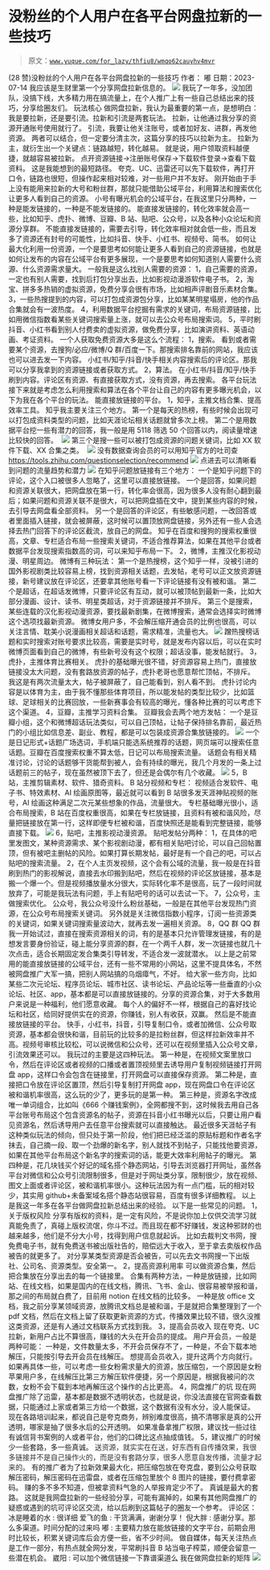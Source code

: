 # 没粉丝的个人用户在各平台网盘拉新的一些技巧

> 原文：[`www.yuque.com/for_lazy/thfiu8/wmqo62cauyhv4mvr`](https://www.yuque.com/for_lazy/thfiu8/wmqo62cauyhv4mvr)

<ne-h2 id="2738148b" data-lake-id="2738148b"><ne-heading-ext><ne-heading-anchor></ne-heading-anchor><ne-heading-fold></ne-heading-fold></ne-heading-ext><ne-heading-content><ne-text id="u37670613">(28 赞)没粉丝的个人用户在各平台网盘拉新的一些技巧</ne-text></ne-heading-content></ne-h2> <ne-p id="ua8874478" data-lake-id="ua8874478"><ne-text id="u26005422">作者： 嘟</ne-text></ne-p> <ne-p id="ua30fb8f8" data-lake-id="ua30fb8f8"><ne-text id="ud5ee8780">日期：2023-07-14</ne-text></ne-p> <ne-p id="ud37cf55f" data-lake-id="ud37cf55f"><ne-text id="u216e1260">我应该是生财里第一个分享网盘拉新信息的。</ne-text></ne-p> <ne-p id="ub65962a1" data-lake-id="ub65962a1"><ne-card data-card-name="image" data-card-type="inline" id="r51lS" data-event-boundary="card">![](img/2cdc114de160a4db2e64c8a94ce16c28.png)</ne-card></ne-p> <ne-p id="ue9dbcfd0" data-lake-id="ue9dbcfd0"><ne-text id="ue8bc96c1">我玩了一年多，没加团队，没搞下线，大多精力用在搞流量上，在个人推广上有一些自己总结出来的技巧，分享给圈友们。</ne-text></ne-p> <ne-h2 id="e46f3139" data-lake-id="e46f3139"><ne-heading-ext><ne-heading-anchor></ne-heading-anchor><ne-heading-fold></ne-heading-fold></ne-heading-ext><ne-heading-content><ne-text id="ub9d02704">玩法核心</ne-text></ne-heading-content></ne-h2> <ne-p id="uc02d8e99" data-lake-id="uc02d8e99"><ne-text id="u46b29b61">做网盘拉新，我认为最重要的第一点，是想明白：</ne-text><ne-text id="ub8db1ee2" ne-bold="true">我是要拉新，还是要引流。</ne-text><ne-text id="u2ec6b3fa">拉新和引流是两套玩法。</ne-text></ne-p> <ne-p id="ua286e99e" data-lake-id="ua286e99e"><ne-text id="u5e7d77ce">拉新，让他通过我分享的资源开通账号使用就行了。</ne-text></ne-p> <ne-p id="u2c692c48" data-lake-id="u2c692c48"><ne-text id="u7ad5161b">引流，我要让他关注账号，或者加好友、进群，再发他资源。</ne-text></ne-p> <ne-p id="u16c1e7d9" data-lake-id="u16c1e7d9"><ne-text id="ude78951f">两者可以结合，但一定要分清主次，</ne-text><ne-text id="u1b9de98c" ne-bold="true">这篇分享的技巧以拉新为主。</ne-text></ne-p> <ne-p id="ue134deda" data-lake-id="ue134deda"><ne-text id="u9cc668cf">拉新为主，就衍生出一个关键点：</ne-text><ne-text id="u6c59315a" ne-bold="true">链路越短，转化越易。</ne-text></ne-p> <ne-p id="uee4018b4" data-lake-id="uee4018b4"><ne-text id="uec53391f">就是说，用户领取资料越便捷，就越容易被拉新。</ne-text></ne-p> <ne-p id="ua90fc31f" data-lake-id="ua90fc31f"><ne-text id="ua8bec469">点开资源链接→注册账号保存→下载软件登录→查看下载资料。</ne-text></ne-p> <ne-p id="u579ddfc5" data-lake-id="u579ddfc5"><ne-text id="u1c1095b1">这是我能想到的最短路径。</ne-text></ne-p> <ne-p id="uecc4fc43" data-lake-id="uecc4fc43"><ne-text id="ub4b529bf">夸克、UC、迅雷还可以先下载软件，再打开口令，链路也很短，但操作起来相对较难，对一些用户并不友好。</ne-text></ne-p> <ne-p id="u22b884eb" data-lake-id="u22b884eb"><ne-text id="u9c14443e">刚开始由于手上没有能用来拉新的大号和粉丝群，那就只能借助公域平台，利用算法和搜索优化让更多人看到自己的资源。</ne-text></ne-p> <ne-p id="uea97e5bf" data-lake-id="uea97e5bf"><ne-text id="ud52dd10b" ne-bold="true">小号有曝光机会的公域平台，在我这里只分两种，一种是能发链接的，一种是不能发链接的。</ne-text></ne-p> <ne-p id="u1bd3976f" data-lake-id="u1bd3976f"><ne-text id="ucd5c32cd">能直接发链接的，转化效率就会高一些，比如知乎、虎扑、微博、豆瓣、B 站、贴吧、公众号，以及各种小众论坛和资源分享群。</ne-text></ne-p> <ne-p id="u0da28ca0" data-lake-id="u0da28ca0"><ne-text id="u716b9c12">不能直接发链接的，需要去引导，转化效率相对就会低一些，而且发多了资源还有封号的可能性，比如抖音、快手、小红书、视频号、简书。</ne-text></ne-p> <ne-p id="u5587d095" data-lake-id="u5587d095"><ne-text id="u632a39f1">如何让最大化利用一份资源，一个是要思考</ne-text><ne-text id="u286a5a20" ne-bold="true">如何能让更多人看到自己的资源链接</ne-text><ne-text id="u6b689d0d">，也就是如何让发布的内容在公域平台有更多展现，一个是要思考</ne-text><ne-text id="u559bc4de" ne-bold="true">如何知道别人需要什么资源、什么资源需求量大</ne-text><ne-text id="u4b288c53">。</ne-text></ne-p> <ne-p id="u24400d5b" data-lake-id="u24400d5b"><ne-text id="uc2654ab3">一般我是这么</ne-text><ne-text id="u54452da0" ne-bold="true">找别人需要的资源</ne-text><ne-text id="u79a4dadf">：</ne-text></ne-p> <ne-p id="uaeea0e3b" data-lake-id="uaeea0e3b"><ne-text id="uc1d1db91">1，自己需要的资源，一定也有别人需要，找到后打包分享出去，比如影视动漫游软件电子书。</ne-text></ne-p> <ne-p id="uee30f68c" data-lake-id="uee30f68c"><ne-text id="u069c62b7">2，淘宝、拼多多热销的虚拟资源，免费分享会很有市场，比如相声评剧音乐素材合集。</ne-text></ne-p> <ne-p id="ub23b8166" data-lake-id="ub23b8166"><ne-text id="u6891a0fa">3，一些热搜提到的内容，可以打包成资源包分享，比如某某明星塌房，他的作品合集就会有一波热度。</ne-text></ne-p> <ne-p id="uc768d6dd" data-lake-id="uc768d6dd"><ne-text id="ue9247a57">4，利用数据平台挖掘有需求的关键词，布局资源链接，比如用微信指数看某些关键词搜索量上涨，就可以去公众号布局搜索词。</ne-text></ne-p> <ne-p id="u289f013e" data-lake-id="u289f013e"><ne-text id="u302b8dd5">5，平时刷抖音、小红书看到别人付费卖的虚拟资源，做免费分享，比如演讲资料、英语动画、考证资料。</ne-text></ne-p> <ne-p id="u0eedc283" data-lake-id="u0eedc283"><ne-text id="u69337484">一个人</ne-text><ne-text id="u9b616c65" ne-bold="true">获取免费资源大多是这么个流程</ne-text><ne-text id="uf80359f1">：</ne-text></ne-p> <ne-p id="u1643daef" data-lake-id="u1643daef"><ne-text id="u3f801e92">1，搜索。</ne-text></ne-p> <ne-p id="u1773eaf2" data-lake-id="u1773eaf2"><ne-text id="u7d5a5dda">看到或者需要某个资源，去搜狗/必应/微博/Q 群/百度一下。那搜索排名靠前的网站，我应该也可以进去发一下内容。</ne-text></ne-p> <ne-p id="u87b73aa0" data-lake-id="u87b73aa0"><ne-text id="uc2e0dd8e">小红书/知乎/抖音/快手相关内容搜索后的评论区。那我可以分享我拿到的资源链接或者获取方式。</ne-text></ne-p> <ne-p id="u9fc8ee7d" data-lake-id="u9fc8ee7d"><ne-text id="ue9d46e35">2，算法。</ne-text></ne-p> <ne-p id="u931b3fb8" data-lake-id="u931b3fb8"><ne-text id="ub6ef9ebc">在小红书/抖音/知乎/快手刷到内容。评论区有资源、有直接获取方式，没有资源，再去搜索。</ne-text></ne-p> <ne-h2 id="6e6c9f9c" data-lake-id="6e6c9f9c"><ne-heading-ext><ne-heading-anchor></ne-heading-anchor><ne-heading-fold></ne-heading-fold></ne-heading-ext><ne-heading-content><ne-text id="u7c7d2ac5">各平台玩法</ne-text></ne-heading-content></ne-h2> <ne-p id="ub06b834f" data-lake-id="ub06b834f"><ne-text id="u55a9273e">接下来就是考虑怎么利用搜索和算法在各个平台让自己的内容有更多曝光机会，以下为我在各个平台的玩法。</ne-text></ne-p> <ne-h3 id="91809114" data-lake-id="91809114"><ne-heading-ext><ne-heading-anchor></ne-heading-anchor><ne-heading-fold></ne-heading-fold></ne-heading-ext><ne-heading-content><ne-text id="u2e9cea67">能直接放链接的平台。</ne-text></ne-heading-content></ne-h3> <ne-h4 id="6a9adea6" data-lake-id="6a9adea6"><ne-heading-ext><ne-heading-anchor></ne-heading-anchor><ne-heading-fold></ne-heading-fold></ne-heading-ext><ne-heading-content><ne-text id="u9c11ce89">1，知乎，主推文档合集、提高效率工具。</ne-text></ne-heading-content></ne-h4> <ne-p id="u91ae63ec" data-lake-id="u91ae63ec"><ne-text id="u429ce1d0">知乎我主要关注三个地方。</ne-text></ne-p> <ne-p id="u0c4be07b" data-lake-id="u0c4be07b"><ne-text id="u4e5285ad">第一个是每天的热榜，有些时候会出现可以打包成资料类型的问题，比如天涯论坛相关话题就曾多次上榜。</ne-text></ne-p> <ne-p id="u06b1bad4" data-lake-id="u06b1bad4"><ne-text id="ufb1429d0">第二个是用数据平台挖一些有潜力的回答，我一般是用 5118 筛选 50 个回答以内，阅读量增速比较快的回答。  </ne-text><ne-card data-card-name="image" data-card-type="inline" id="e5Kk0" data-event-boundary="card">![](img/12269020b2e673787d43834dec107dee.png)</ne-card></ne-p> <ne-p id="u7b839d25" data-lake-id="u7b839d25"><ne-text id="u4858c084">第三个是搜一些可以被打包成资源的问题关键词，比如 XX 软件下载、XX 合集之类。 </ne-text></ne-p> <ne-p id="u6323ae4d" data-lake-id="u6323ae4d"><ne-card data-card-name="image" data-card-type="inline" id="WhLOB" data-event-boundary="card">![](img/15909c8b45279490446abdac1a375bfc.png)</ne-card></ne-p> <ne-p id="u2cff9fde" data-lake-id="u2cff9fde"><ne-text id="u5275b15f">没有数据查询会员的可以用知乎官方的吐司查</ne-text></ne-p> <ne-p id="u0319f6fc" data-lake-id="u0319f6fc">[<ne-text id="ua8a882d6">https://tools.zhihu.com/questionselection/recommend</ne-text>](https://tools.zhihu.com/questionselection/recommend)</ne-p> <ne-p id="uee6371de" data-lake-id="uee6371de"><ne-card data-card-name="image" data-card-type="inline" id="cKGqS" data-event-boundary="card">![](img/9575d2da711cfe05bb63a21c43e4c879.png)</ne-card></ne-p> <ne-p id="u0c95eb28" data-lake-id="u0c95eb28"><ne-text id="u3102e70c">点进去可以清晰看到问题的流量趋势和潜力</ne-text></ne-p> <ne-p id="ue736e2a9" data-lake-id="ue736e2a9"><ne-card data-card-name="image" data-card-type="inline" id="AC7a1" data-event-boundary="card">![](img/9ae67783a542938bdb406d1ca8885cc4.png)</ne-card></ne-p> <ne-p id="uc13a7fa8" data-lake-id="uc13a7fa8"><ne-text id="uf7bf9d45">在知乎问题放链接有三个地方：</ne-text></ne-p> <ne-p id="ucb198360" data-lake-id="ucb198360"><ne-text id="ubc7f50e6">一个是知乎</ne-text><ne-text id="ud1efceaa" ne-bold="true">问题下的评论</ne-text><ne-text id="u432592e0">，这个入口被很多人忽略了，这里可以直接放链接。</ne-text></ne-p> <ne-p id="ud0f87e65" data-lake-id="ud0f87e65"><ne-text id="ueb841cbf">一个是</ne-text><ne-text id="u44c69e45" ne-bold="true">回答</ne-text><ne-text id="uf0936e27">，如果问题和资源关联很大，把网盘放在第一行，转化率会很高，因为很多人没有耐心翻到最后；如果问题和资源关联不是很大，可以把网盘插在文中，提到某些内容的时候，去引导去网盘看全部资料。</ne-text></ne-p> <ne-p id="ube8dcfb3" data-lake-id="ube8dcfb3"><ne-text id="u82f431dc">另一个是回答的</ne-text><ne-text id="u77aabd1a" ne-bold="true">评论区</ne-text><ne-text id="ud5a3cc4d">，有些敏感问题，一改回答或者里面插入链接，就会被屏蔽，这时候可以置顶放网盘链接，另外还有一些人会选择去热门回答下的评论区截流，放自己的网盘。</ne-text></ne-p> <ne-p id="ub5930465" data-lake-id="ub5930465"><ne-text id="ua97281ec">知乎在百度和搜狗的搜索权重很高，文章、专栏适合布局一些搜索关键词，不适合推荐算法，如果在其他平台或者数据平台发现搜索指数高的词，可以来知乎布局一下。</ne-text></ne-p> <ne-h4 id="39306ce6" data-lake-id="39306ce6"><ne-heading-ext><ne-heading-anchor></ne-heading-anchor><ne-heading-fold></ne-heading-fold></ne-heading-ext><ne-heading-content><ne-text id="ufcd1144b">2，微博，主推汉化影视动漫、明星周边。</ne-text></ne-heading-content></ne-h4> <ne-p id="u7017a642" data-lake-id="u7017a642"><ne-text id="u41e0f427">微博有三种玩法：</ne-text></ne-p> <ne-p id="u54b85075" data-lake-id="u54b85075"><ne-text id="ufd77d70e">第一个是</ne-text><ne-text id="ue6ac1290" ne-bold="true">热搜榜</ne-text><ne-text id="u2ef65505">，这个知乎一样，没被引进的国外影视剧类比较容易上榜，找到资源相关话题，去发帖，老号可以正文放资源链接，新号建议放在评论区，还要拿其他账号看一下评论链接有没有被和谐。</ne-text></ne-p> <ne-p id="uddfcffd9" data-lake-id="uddfcffd9"><ne-text id="ufa46581e">第二个是</ne-text><ne-text id="u5d693c6e" ne-bold="true">超话</ne-text><ne-text id="u5585aa43">，在超话发微博，只要评论区有互动，就可以被顶帖到最新一条，比如大部分漫画、设计、读书、明星类超话，对于资源链接并不排斥。</ne-text></ne-p> <ne-p id="udbfcd1a5" data-lake-id="udbfcd1a5"><ne-text id="u80bdb3ee">第三个是</ne-text><ne-text id="uc8865cda" ne-bold="true">搜索</ne-text><ne-text id="ueffe65c5">，某些连载的汉化影视动漫资源，要找最新剧集，在微博搜索，通常会选择实时微博这个选项找最新资源。</ne-text></ne-p> <ne-p id="ued4f37eb" data-lake-id="ued4f37eb"><ne-text id="u8fc712a5">微博女用户多，不会解压缩开通会员的比例也很高，可以关注言情、耽美小说漫画相关超话和话题，需求精准，流量也大。</ne-text></ne-p> <ne-p id="u97ddd9df" data-lake-id="u97ddd9df"><ne-card data-card-name="image" data-card-type="inline" id="YLtgS" data-event-boundary="card">![](img/7f303699094993555b644d0e9d2ee897.png)</ne-card></ne-p> <ne-p id="u80c1e8ac" data-lake-id="u80c1e8ac"><ne-text id="u80965953">蹭热搜榜话题和实时搜索对账号要求比较高，需要是实时号，就是发布内容以后，可以在实时微博页面看到自己的微博，有些新号没有这个权限；超话没事，能发帖就行。</ne-text></ne-p> <ne-h4 id="f155290e" data-lake-id="f155290e"><ne-heading-ext><ne-heading-anchor></ne-heading-anchor><ne-heading-fold></ne-heading-fold></ne-heading-ext><ne-heading-content><ne-text id="ub4b77496">3，虎扑，主推体育比赛相关。</ne-text></ne-heading-content></ne-h4> <ne-p id="ub8833570" data-lake-id="ub8833570"><ne-text id="u06be4f0b">虎扑的基础曝光很不错，好资源容易上热门，直接放链接没太大问题，没有套路放资源的帖子，虎扑老哥也愿意帮忙顶帖，不排斥。</ne-text></ne-p> <ne-p id="u69a62cc1" data-lake-id="u69a62cc1"><ne-text id="u940686ab">我这是有两次流量太大，帖子被屏蔽了，自己能看到，别人看不到。</ne-text></ne-p> <ne-p id="u71917475" data-lake-id="u71917475"><ne-text id="u335731a9">虎扑讨论内容是以体育为主，由于我不懂那些体育项目，所以能发帖的类型比较少，比如篮球、足球相关的比赛回放，一些</ne-text><ne-text id="u477f3d10" ne-bold="true">新赛事</ne-text><ne-text id="ue7922ec3">会有较高的曝光，懂各种比赛的可以考虑下这个渠道。</ne-text></ne-p> <ne-h4 id="5d64d4f2" data-lake-id="5d64d4f2"><ne-heading-ext><ne-heading-anchor></ne-heading-anchor><ne-heading-fold></ne-heading-fold></ne-heading-ext><ne-heading-content><ne-text id="u7e359070">4，豆瓣，主推学习资料合集。</ne-text></ne-heading-content></ne-h4> <ne-p id="ub82e503b" data-lake-id="ub82e503b"><ne-text id="u46051233">豆瓣我会去两个地方发帖：</ne-text></ne-p> <ne-p id="u4daad38f" data-lake-id="u4daad38f"><ne-text id="u5826b4a1">一个是</ne-text><ne-text id="ub3e51db3" ne-bold="true">豆瓣小组</ne-text><ne-text id="uf00b6c7f">，这个和微博超话玩法类似，可以自己顶帖，让帖子保持排名靠前，最近热门的小组比如信息差、副业、教程，都是可以包装成资源合集放链接的。</ne-text></ne-p> <ne-p id="u6aa3e6d2" data-lake-id="u6aa3e6d2"><ne-card data-card-name="image" data-card-type="inline" id="KiCQw" data-event-boundary="card">![](img/986c182324db693a7c059415c912892d.png)</ne-card></ne-p> <ne-p id="uda1c9b8c" data-lake-id="uda1c9b8c"><ne-text id="ue06b0356">一个是</ne-text><ne-text id="uf60a6b65" ne-bold="true">日记形式+话题广场选词</ne-text><ne-text id="u8b9d47db">，手机端只能选系统推荐的话题，网页端可以搜索任意话题。豆瓣在百度搜索权重不算太低，日记可以布局搜索流量。</ne-text></ne-p> <ne-p id="u52b402c8" data-lake-id="u52b402c8"><ne-text id="ua78bed35">话题会有相关精准讨论，讨论的话题够干货能帮到被人，会有持续的曝光，我几个月发的一条上过话题前三的帖子，现在虽然被顶下去了，但还是会偶尔有几个收藏。</ne-text></ne-p> <ne-p id="u67d3d0f9" data-lake-id="u67d3d0f9"><ne-card data-card-name="image" data-card-type="inline" id="ao2N8" data-event-boundary="card">![](img/a9b4593513dab3f58321a65884882fef.png)</ne-card></ne-p> <ne-h4 id="5deb8896" data-lake-id="5deb8896"><ne-heading-ext><ne-heading-anchor></ne-heading-anchor><ne-heading-fold></ne-heading-fold></ne-heading-ext><ne-heading-content><ne-text id="u5cfbf035">5，B 站，主推剪辑素材、软件、猎奇资料。</ne-text></ne-heading-content></ne-h4> <ne-p id="ueddc87dc" data-lake-id="ueddc87dc"><ne-text id="u7e8b9c43">B 站分视频和专栏：</ne-text></ne-p> <ne-p id="u05060e0b" data-lake-id="u05060e0b"><ne-text id="u0df3b02d" ne-bold="true">视频</ne-text><ne-text id="ucea721a0">适合发软件、电子书、特效素材、AI 绘画原图等，最近就可以看到 B 站很多发天涯神贴视频的账号，AI 绘画这种满足二次元某些想象的作品，流量很大。</ne-text></ne-p> <ne-p id="ue17e40fb" data-lake-id="ue17e40fb"><ne-text id="u9a92be4a" ne-bold="true">专栏</ne-text><ne-text id="u055ec0a1">基础曝光很小，适合布局搜索，B 站在百度权重很高，如果在专栏放链接，且资料有被和谐风险，</ne-text><ne-text id="ue7b2da85" ne-bold="true">尽量把链接放在第一行</ne-text><ne-text id="uee0a52eb">，这样即便专栏被和谐，百度快照还是能看到完整链接，能够直接下载。</ne-text></ne-p> <ne-p id="u8e208d4c" data-lake-id="u8e208d4c"><ne-card data-card-name="image" data-card-type="inline" id="vAKS0" data-event-boundary="card">![](img/0dccff31fabc10dee6858ba24aa27a40.png)</ne-card></ne-p> <ne-h4 id="ef99f6e5" data-lake-id="ef99f6e5"><ne-heading-ext><ne-heading-anchor></ne-heading-anchor><ne-heading-fold></ne-heading-fold></ne-heading-ext><ne-heading-content><ne-text id="u68c62227">6，贴吧，主推影视动漫资源。</ne-text></ne-heading-content></ne-h4> <ne-p id="u06f3db9f" data-lake-id="u06f3db9f"><ne-text id="u950e76d0">贴吧发帖分两种：</ne-text></ne-p> <ne-p id="u42c18ef9" data-lake-id="u42c18ef9"><ne-text id="u03edaea7">1，在具体的</ne-text><ne-text id="u01795ff4" ne-bold="true">吧里发图文</ne-text><ne-text id="u155c2635">，某种资源需求、某个影视剧动漫，都有相关贴吧讨论，可以自己回帖置顶，但有被吧主删帖的风险。如果打算长期发帖，最好是有一个自己的吧，可以占贴吧的搜索流量。</ne-text></ne-p> <ne-p id="u842e0fa8" data-lake-id="u842e0fa8"><ne-text id="u652f1938">2，在</ne-text><ne-text id="ue501a0f8" ne-bold="true">个人主页发视频</ne-text><ne-text id="u2dad9c0d">，这个会有公域的流量，我一般是在抖音刷到热门的影视解说，直接去水印搬到贴吧，然后在视频的评论区放链接，基本是搬一个爆一个。但是视频播放量水分很大，实际转化率不是很高，玩了一段时间就放弃了，可能是我玩法有问题，手上有贴吧号的话可以去试一下。</ne-text></ne-p> <ne-h4 id="64223346" data-lake-id="64223346"><ne-heading-ext><ne-heading-anchor></ne-heading-anchor><ne-heading-fold></ne-heading-fold></ne-heading-ext><ne-heading-content><ne-text id="uab1b9e42">7，公众号，主做搜索优化。</ne-text></ne-heading-content></ne-h4> <ne-p id="u0fe597e2" data-lake-id="u0fe597e2"><ne-text id="ue49effd2">公众号，我公众号没什么粉丝基础，一般是在其他平台发现热门资源，在公众号</ne-text><ne-text id="u6b5ee719" ne-bold="true">布局搜索关键词</ne-text><ne-text id="u1696e166">。</ne-text></ne-p> <ne-p id="u5e5cc4d5" data-lake-id="u5e5cc4d5"><ne-text id="u6093d567">另外就是</ne-text><ne-text id="ub2f3a745" ne-bold="true">关注微信指数小程序</ne-text><ne-text id="uc1ad11d4">，订阅一些资源类的关键词，如果关键词搜索量波动大，就再去发一遍相关资源。</ne-text></ne-p> <ne-h4 id="1fc2dcad" data-lake-id="1fc2dcad"><ne-heading-ext><ne-heading-anchor></ne-heading-anchor><ne-heading-fold></ne-heading-fold></ne-heading-ext><ne-heading-content><ne-text id="u1740e898">8，QQ 群</ne-text></ne-heading-content></ne-h4> <ne-p id="ubc778409" data-lake-id="ubc778409"><ne-text id="ue9c9c473">QQ 群我一开始试过，直接在搜索资源相关的词，有的是基本只允许管理发链接，有的是想发言要身份验证，碰上能分享资源的群，在一个两千人群，发一次链接也就几十次点击，</ne-text><ne-text id="uc26d7ea3" ne-bold="true">适合长期固定发合集类引导转发，不适合发一波就潜水。</ne-text></ne-p> <ne-p id="u174365ee" data-lake-id="u174365ee"><ne-text id="ubcb20b1b">以上是之前常用的能直接放链接的公域平台，还有一些不常用的小网站，这里不提具体名，不然被网盘推广大军一搞，把别人网站搞的乌烟瘴气，不好。</ne-text></ne-p> <ne-p id="u00be8dc0" data-lake-id="u00be8dc0"><ne-text id="u492c6a7e">给大家一些方向，比如某些二次元论坛、程序员论坛、城市社区、读书论坛、产品论坛等一些垂直的小众论坛、社区、app，基本都是可以直接放链接的。分享的资源合集，对于大多数用户来说是一种福利，他们愿意收藏。</ne-text></ne-p> <ne-p id="u6ee9dcff" data-lake-id="u6ee9dcff"><ne-text id="ueb1eaea9">每个人的偏好不一样，根据自己的喜好找论坛和社区，给同好提供实在的资源，你赚钱，别人有收获，双赢。</ne-text></ne-p> <ne-h3 id="5914efe0" data-lake-id="5914efe0"><ne-heading-ext><ne-heading-anchor></ne-heading-anchor><ne-heading-fold></ne-heading-fold></ne-heading-ext><ne-heading-content><ne-text id="u3001faa4">然后是不能直接放链接的平台。</ne-text></ne-heading-content></ne-h3> <ne-p id="uc628bb32" data-lake-id="uc628bb32"><ne-text id="u5c76dd98">快手，小红书，抖音，引导复制口令，或者加微信、公众号取资源，基本都会很快和谐，目前玩的比较多的是拉粉丝群，但这样拉新效率并不高。视频号审核比较松，可以说微信和公众号，还可以在视频里插入公众号文章，引流效果还可以。</ne-text></ne-p> <ne-p id="u13ed0aac" data-lake-id="u13ed0aac"><ne-text id="u8d94d444">我玩过的主要是这四种玩法。</ne-text></ne-p> <ne-p id="uceb53595" data-lake-id="uceb53595"><ne-text id="ua9cf3171">第一种是，</ne-text><ne-text id="ue783b106" ne-bold="true">在视频文案里放口令</ne-text><ne-text id="u39a1fbb5">，然后在评论区或者视频的口播或者置顶视频里去诱导用户复制视频链接打开网盘 app，这样口令会包含在链接里，打开网盘可以直接保存资源。</ne-text></ne-p> <ne-p id="uc29951c8" data-lake-id="uc29951c8"><ne-text id="ue12d470d">第二种是，直接把</ne-text><ne-text id="u2fd14bdf" ne-bold="true">口令放在评论区置顶</ne-text><ne-text id="uf215c2e1">，然后引导复制打开网盘 app，现在网盘口令在评论区被和谐机率很高，这么玩的少了，更多玩的是第一种。</ne-text></ne-p> <ne-p id="u8fff99f9" data-lake-id="u8fff99f9"><ne-text id="ue8d9f725">第三种是，</ne-text><ne-text id="u3d3167d4" ne-bold="true">资源名字改成唯一单词组合</ne-text><ne-text id="ufacae548">，比如叫《666 个赚钱案例》，全网都搜不到，这时候我去用自己各平台账号布局这个包含资源名的帖子，资源在抖音小红书曝光以后，只要让用户看见资源名，然后诱导用户去任意平台搜索就可以直接触达。</ne-text></ne-p> <ne-p id="u6e012779" data-lake-id="u6e012779"><ne-text id="u2bb788b8">最近很多天涯帖子有这种类似玩法的倾向，但只处于第一阶段，他们把已经泛滥的原贴标题和作者名字抹去，自己摘一段、取一个劲爆的新名字，别人就找不到帖子，只能找他要资源，如果在其他平台布局这个新名字的搜索词的话，能更大效率利用帖子的曝光。</ne-text></ne-p> <ne-p id="uaebd087c" data-lake-id="uaebd087c"><ne-text id="ubb903651">第四种是，</ne-text><ne-text id="ud1845330" ne-bold="true">花几块钱买个好记的域名搭个静态网站</ne-text><ne-text id="u6c6d77e1">，引导去浏览器打开网址，虽然各平台对微信和公众号引流限制很多，但是对于网址类分享，限制很少，放在视频、图文上面或者评论区，被和谐机率很小。这种玩法因为有一点门槛，玩的相对较少，其实用 github+未备案域名搭个静态站很容易，百度有很多详细教程。</ne-text></ne-p> <ne-p id="u378532f4" data-lake-id="u378532f4"><ne-text id="u8e2cd217">以上是我这一年多在各平台做网盘拉新总结出来的经验。</ne-text></ne-p> <ne-h2 id="279e4078" data-lake-id="279e4078"><ne-heading-ext><ne-heading-anchor></ne-heading-anchor><ne-heading-fold></ne-heading-fold></ne-heading-ext><ne-heading-content><ne-text id="ue8e9bff2">以下是一些常见的问题。</ne-text></ne-heading-content></ne-h2> <ne-h4 id="6fbb64dc" data-lake-id="6fbb64dc"><ne-heading-ext><ne-heading-anchor></ne-heading-anchor><ne-heading-fold></ne-heading-fold></ne-heading-ext><ne-heading-content><ne-text id="ufea848bf">1，关于版权风险</ne-text></ne-heading-content></ne-h4> <ne-p id="u0fb9e638" data-lake-id="u0fb9e638"><ne-text id="uac47dafe">分享有版权的资料，是一定有风险，不是说你加上仅供交流学习就真能免责了，真碰上版权流氓，你斗不过。而且现在都不好赚钱，发这种邪财的也越来越多，他们是不分大小号，找得到用户信息就起诉。</ne-text></ne-p> <ne-p id="u95c62920" data-lake-id="u95c62920"><ne-text id="u9b20ad61">比如去裁判文书网，搜免费电子书，就有免费送书被出版社告的，赔偿远大于收入，至于拿去卖版权作品被告的就更多了。</ne-text></ne-p> <ne-p id="u1a8c194f" data-lake-id="u1a8c194f"><ne-text id="ub6d56bc3">对分享某类型资源是否会被告，可以先去文书网搜一下出版社、公司名、资源类型。安全第一。</ne-text></ne-p> <ne-h4 id="4f15ca51" data-lake-id="4f15ca51"><ne-heading-ext><ne-heading-anchor></ne-heading-anchor><ne-heading-fold></ne-heading-fold></ne-heading-ext><ne-heading-content><ne-text id="ufa1d5673">2，提高资源利用率</ne-text></ne-heading-content></ne-h4> <ne-p id="u852873bd" data-lake-id="u852873bd"><ne-text id="ubf2496ae">可以做资源合集，然后把合集放在分享出去的每一个链接里。</ne-text></ne-p> <ne-p id="ub3665772" data-lake-id="ub3665772"><ne-text id="u9ee6742b">合集有两种方法，一种是放链接，比如网站、在线文档，如果是国内的在线文档，腾讯、飞书、金山、很容易被举报和谐，那之间的布局就白费了，目前用 notion 在线文档的比较多。</ne-text></ne-p> <ne-p id="uefcd7cf2" data-lake-id="uefcd7cf2"><ne-text id="u62b01830">一种是放 office 文档，我之前分享某领域资源，放腾讯文档总是被和谐，于是就把合集整理到了一个 pdf 文档，然后在文档上留了获取更新资源的方式，传播效果比较不错，很久没推这类资源，还是有人通过文档联系方式找到我。</ne-text></ne-p> <ne-h4 id="3b51e34a" data-lake-id="3b51e34a"><ne-heading-ext><ne-heading-anchor></ne-heading-anchor><ne-heading-fold></ne-heading-fold></ne-heading-ext><ne-heading-content><ne-text id="u1b5b4739">3，提高会员收入</ne-text></ne-heading-content></ne-h4> <ne-p id="uc1ada612" data-lake-id="uc1ada612"><ne-text id="u96cd03ec">现在夸克、UC 拉新，新用户占比不算很高，赚钱的大头在开会员的提成。</ne-text></ne-p> <ne-p id="ud17abbf7" data-lake-id="ud17abbf7"><ne-text id="u1d2170d7">用户开会员，一般是两种可能：</ne-text></ne-p> <ne-p id="u64bdc29b" data-lake-id="u64bdc29b"><ne-text id="uecf0ed95">一种是，文件数量太多，不开会员保存不了，一种是，不会下载本地解压，只能按引导去开会员在线解压。</ne-text></ne-p> <ne-p id="u59cbc43c" data-lake-id="u59cbc43c"><ne-text id="u69d9ab76">想提高会员收入，提升这两个方向就行。</ne-text></ne-p> <ne-p id="u030945db" data-lake-id="u030945db"><ne-text id="ud7c46573">如果再具体一些，可以考虑一些女粉需求量大的资源，放压缩包，一个原因是女粉苹果用户多，在线解压比第三方解压软件便捷，另一个原因是，根据我被问的次数，女粉不会下载到本地再解压这个操作的占比更高。</ne-text></ne-p> <ne-h4 id="e0fd6e88" data-lake-id="e0fd6e88"><ne-heading-ext><ne-heading-anchor></ne-heading-anchor><ne-heading-fold></ne-heading-fold></ne-heading-ext><ne-heading-content><ne-text id="u3c8c1a15">4，网盘推广的坑</ne-text></ne-heading-content></ne-h4> <ne-p id="uf7c68800" data-lake-id="uf7c68800"><ne-text id="u79641b91">现在网盘推广除了迅雷，基本都是数据不透明状态，也就是说，你没法直接在官网查看数据，只能通过上家或者第三方给一个数据，这个数据有没有水分，没人能保证。</ne-text></ne-p> <ne-p id="u2fe3c0b8" data-lake-id="u2fe3c0b8"><ne-text id="u16709241">现在各路培训起来，都说自己是夸克商务，辨别难度很高，搞不清哪家是真的公开透明，哪家是抽了很多水后的公开透明。</ne-text></ne-p> <ne-p id="u6594391c" data-lake-id="u6594391c"><ne-text id="u9a993080">如果准备拿推广权限，建议找一些过往有诚信背书案例的人或者平台，他们的口碑比这点抽成值钱。</ne-text></ne-p> <ne-h4 id="047e27b2" data-lake-id="047e27b2"><ne-heading-ext><ne-heading-anchor></ne-heading-anchor><ne-heading-fold></ne-heading-fold></ne-heading-ext><ne-heading-content><ne-text id="u064b693e">5，建议推广的时候少一些套路，多一些真诚。</ne-text></ne-heading-content></ne-h4> <ne-p id="u888f50e3" data-lake-id="u888f50e3"><ne-text id="ueb7bbda7" style="background-color: rgb(255, 255, 255); color: rgb(47, 48, 52);">送资源，就实实在在送，好东西有自传播效果，我很多链接并不是自己操作火的，而是没有套路分享，很多人愿意自发传播，流量才起来的。</ne-text></ne-p> <ne-p id="u9f2d5717" data-lake-id="u9f2d5717"><ne-text id="u3f833523">有的推广者为了拉新效果最大化，把压缩包放在夸克盘，要到公众号获取解压密码，解压密码在迅雷盘，或者在压缩包里放个 8 图片的链接，要付费拿密码。</ne-text></ne-p> <ne-p id="udfe65888" data-lake-id="udfe65888"><ne-text id="u5dd5094d">赚的多不多不知道，但被拿资料气急的人举报肯定少不了。</ne-text></ne-p> <ne-p id="ub2106896" data-lake-id="ub2106896"><ne-text id="u5f550771" ne-bold="true">真诚是最大的套路。</ne-text></ne-p> <ne-p id="uc08982c8" data-lake-id="uc08982c8"><ne-text id="u6ea6375e">这就是我网盘拉新的一些经验分享，可能有漏掉的，如果有其他网盘推广的疑惑或遇到的坑可评论区交流，给以后刷到这篇帖子的圈友一个参考。</ne-text></ne-p> <ne-hole id="u221d8c69" data-lake-id="u221d8c69"><ne-card data-card-name="hr" data-card-type="block" id="Rkqiw" data-event-boundary="card"><ne-p id="u8e08ae3d" data-lake-id="u8e08ae3d"><ne-text id="ub5d37dd5">评论区：</ne-text></ne-p> <ne-p id="u9b1bbdf3" data-lake-id="u9b1bbdf3"><ne-text id="udd4cd0cb">冰是睡着的水 : 很详细</ne-text> <ne-text id="uad9e5929">爱飞的鱼 : 干货满满，谢谢分享！</ne-text> <ne-text id="u2ba822d1">倪大胖 : 感谢分享。那么多渠道。时间分配的过来吗</ne-text> <ne-text id="u7727fed0">嘟 : 主要精力放在能放链接的文字平台，前期会用时比较长，积累关键词库后会方便一些，省不少时间。</ne-text> <ne-text id="u7e8877f6">做自媒体，每天关注热点是工作一部分，有热点就全网分发，平常刷抖音 B 站当电子榨菜，顺便会留意一些潜在机会。</ne-text> <ne-text id="u7a0a84cd">崴阳 : 可以加个微信链接一下靠谱渠道么 我在做网盘拉新的矩阵</ne-text></ne-p> <ne-p id="ubc0e5bf0" data-lake-id="ubc0e5bf0"><ne-card data-card-name="image" data-card-type="inline" id="iFhLE" data-event-boundary="card">![](img/894d30a529e7c37bcd3392323c99941c.png)</ne-card></ne-p> <ne-hole id="u5f3e429d" data-lake-id="u5f3e429d"><ne-card data-card-name="hr" data-card-type="block" id="WenCK" data-event-boundary="card"></ne-card></ne-hole></ne-card></ne-hole>